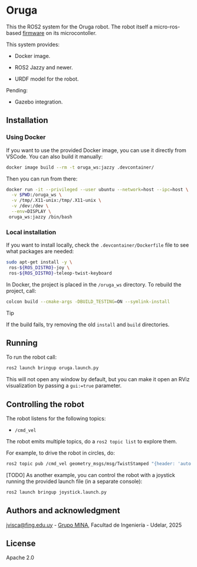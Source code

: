 
# Oruga

This the ROS2 system for the Oruga robot. The robot itself a micro-ros-based [firmware](https://github.com/xopxe/micro_rosso_oruga) on its microcontoller.

This system provides:

* Docker image.

* ROS2 Jazzy and newer.

* URDF model for the robot.

Pending:

* Gazebo integration.

## Installation

### Using Docker

If you want to use the provided Docker image, you can use it directly from VSCode. You can also build it manually:

```sh
docker image build --rm -t oruga_ws:jazzy .devcontainer/
```

Then you can run from there:

```sh
docker run -it --privileged --user ubuntu --network=host --ipc=host \
  -v $PWD:/oruga_ws \
  -v /tmp/.X11-unix:/tmp/.X11-unix \
  -v /dev:/dev \
  --env=DISPLAY \
 oruga_ws:jazzy /bin/bash
```

### Local installation

If you want to install locally, check the `.devcontainer/Dockerfile` file to see what packages are needed:

```sh
sudo apt-get install -y \
 ros-${ROS_DISTRO}-joy \
 ros-${ROS_DISTRO}-teleop-twist-keyboard
```

In Docker, the project is placed in the `/oruga_ws` directory. To rebuild the project, call:

```sh
colcon build --cmake-args -DBUILD_TESTING=ON --symlink-install
```

> [!TIP]
> If the build fails, try removing the old `install` and `build` directories.

## Running

To run the robot call:

```sh
ros2 launch bringup oruga.launch.py
```

This will not open any window by default, but you can make it open an RViz visualization by passing a `gui:=true` parameter.

## Controlling the robot

The robot listens for the following topics:

* `/cmd_vel`

The robot emits multiple topics, do a `ros2 topic list` to explore them.

For example, to drive the robot in circles, do:

```sh
ros2 topic pub /cmd_vel geometry_msgs/msg/TwistStamped "{header: 'auto', twist: {linear: {x: 0.1, y: 0.0, z: 0.0}, angular: {x: 0.0, y: 0.0, z: 0.1}}}"
```


[TODO] As another example, you can control the robot with a joystick running the provided launch file (in a separate console):

```sh
ros2 launch bringup joystick.launch.py
```

## Authors and acknowledgment

<jvisca@fing.edu.uy> - [Grupo MINA](https://www.fing.edu.uy/inco/grupos/mina/), Facultad de Ingeniería - Udelar, 2025

## License

Apache 2.0
